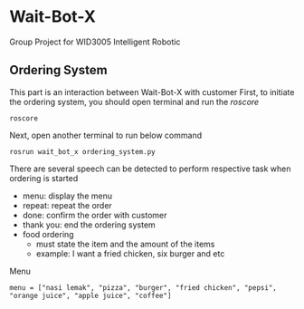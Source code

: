 # Wait-Bot-X
Group Project for WID3005 Intelligent Robotic

## Ordering System
This part is an interaction between Wait-Bot-X with customer
First, to initiate the ordering system, you should open terminal and run the *roscore*
```
roscore
```
Next, open another terminal to run below command
```
rosrun wait_bot_x ordering_system.py
```
There are several speech can be detected to perform respective task when ordering is started
- menu: display the menu
- repeat: repeat the order
- done: confirm the order with customer
- thank you: end the ordering system
- food ordering
  - must state the item and the amount of the items
  - example: I want a fried chicken, six burger and etc

Menu
```
menu = ["nasi lemak", "pizza", "burger", "fried chicken", "pepsi", "orange juice", "apple juice", "coffee"]
```
